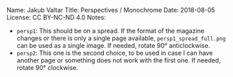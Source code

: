 Name: Jakub Valtar
Title: Perspectives / Monochrome
Date: 2018-08-05
License: CC BY-NC-ND 4.0
Notes:
  - `persp1`: This should be on a spread. If the format of the magazine changes or there is only a single page available, `persp1_spread_full.png` can be used as a single image. If needed, rotate 90° anticlockwise.
  - `persp2`: This one is the second choice, to be used in case I can have another page or something does not work with the first one. If needed, rotate 90° clockwise.
